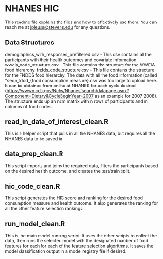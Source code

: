 # NHANES HIC

This readme file explains the files and how to effectively use them. You can reach me at jpleuss@stevens.edu for any questions.

## Data Structures
demographics_with_responses_prefiltered.csv - This csv contains all the participants with their health outcomes and covariate information.
wweia_code_structure.csv - This file contains the structure for the WWEIA food hierarchy.
fndds_code_structure.csv - This file contains the structure for the FNDDS food hierarchy.
The data with all the food information (called "seqn_fdcd_{food consumption measure}.csv was too large to upload here. It can be obtained from online at NHANES for each cycle desired (https://wwwn.cdc.gov/Nchs/Nhanes/search/datapage.aspx?Component=Dietary&CycleBeginYear=2007 as an example for 2007-2008). The structure ends up an nxm matrix with n rows of participants and m columns of food codes.

## read_in_data_of_interest_clean.R
This is a helper script that pulls in all the NHANES data, but requires all the NHANES data to be saved in 

## data_prep_clean.R
This script imports and joins the required data, filters the participants based on the desired health outcome, and creates the test/train split.

## hic_code_clean.R
This script generates the HIC score and ranking for the desired food consumption measure and health outcome. It also generates the ranking for all the other feature selection rankings.

## run_model_clean.R
This is the main model running script. It uses the other scripts to collect the data, then runs the selected model with the designated number of food features for each for each of the feature selection algorithms. It saves the model classification output in a model registry file if desired.
